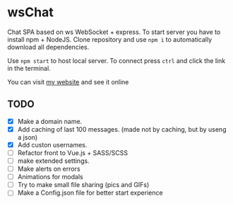 # wsChat

Chat SPA based on ws WebSocket + express.
To start server you have to install npm + NodeJS. Clone repository and use `npm i` to automatically download all dependencies.

Use `npm start` to host local server. To connect press `ctrl` and click the link in the terminal.

You can visit [my website](http://chat.8hoursking.ru) and see it online

## TODO
- [x] Make a domain name.
- [x] Add caching of last 100 messages. (made not by caching, but by useng a json)
- [x] Add custon usernames.
- [ ] Refactor front to Vue.js + SASS/SCSS
- [ ] make extended settings.
- [ ] Make alerts on errors
- [ ] Animations for modals
- [ ] Try to make small file sharing (pics and GIFs)
- [ ] Make a Config.json file for better start experience
